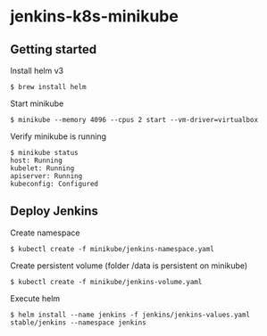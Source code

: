 # jenkins-k8s-minikube

## Getting started

Install helm v3
```shell script
$ brew install helm
```

Start minikube
```shell script
$ minikube --memory 4096 --cpus 2 start --vm-driver=virtualbox
```

Verify minikube is running
```shell script
$ minikube status
host: Running
kubelet: Running
apiserver: Running
kubeconfig: Configured
```

## Deploy Jenkins

Create namespace
```shell script
$ kubectl create -f minikube/jenkins-namespace.yaml
```

Create persistent volume (folder /data is persistent on minikube)
```shell script
$ kubectl create -f minikube/jenkins-volume.yaml
```

Execute helm
```shell script
$ helm install --name jenkins -f jenkins/jenkins-values.yaml stable/jenkins --namespace jenkins
```
